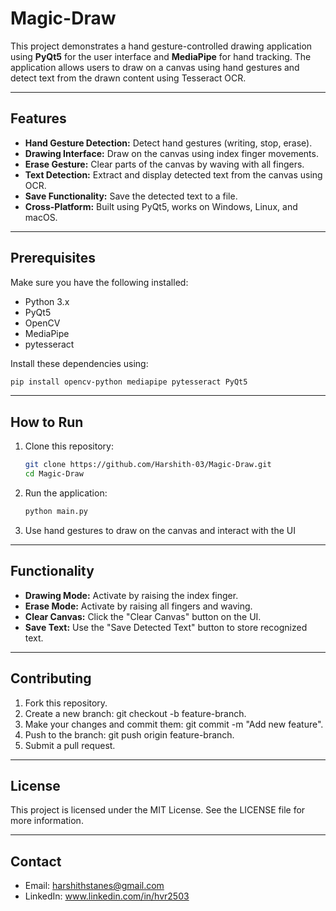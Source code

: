 # Magic-Draw

This project demonstrates a hand gesture-controlled drawing application using **PyQt5** for the user interface and **MediaPipe** for hand tracking. The application allows users to draw on a canvas using hand gestures and detect text from the drawn content using Tesseract OCR.

---

## Features

- **Hand Gesture Detection:** Detect hand gestures (writing, stop, erase).
- **Drawing Interface:** Draw on the canvas using index finger movements.
- **Erase Gesture:** Clear parts of the canvas by waving with all fingers.
- **Text Detection:** Extract and display detected text from the canvas using OCR.
- **Save Functionality:** Save the detected text to a file.
- **Cross-Platform:** Built using PyQt5, works on Windows, Linux, and macOS.

---

## Prerequisites

Make sure you have the following installed:

- Python 3.x
- PyQt5
- OpenCV
- MediaPipe
- pytesseract

Install these dependencies using:
```bash
pip install opencv-python mediapipe pytesseract PyQt5
```

---

## How to Run

1. Clone this repository:
   ```bash
   git clone https://github.com/Harshith-03/Magic-Draw.git
   cd Magic-Draw
   ```

2. Run the application:
   ```bash
   python main.py

3. Use hand gestures to draw on the canvas and interact with the UI

---

## Functionality

- **Drawing Mode:** Activate by raising the index finger.
- **Erase Mode:** Activate by raising all fingers and waving.
- **Clear Canvas:** Click the "Clear Canvas" button on the UI.
- **Save Text:** Use the "Save Detected Text" button to store recognized text.

---

## Contributing

1. Fork this repository.
2. Create a new branch: git checkout -b feature-branch.
3. Make your changes and commit them: git commit -m "Add new feature".
4. Push to the branch: git push origin feature-branch.
5. Submit a pull request.

---

## License

This project is licensed under the MIT License. See the LICENSE file for more information.

---

## Contact

- Email: harshithstanes@gmail.com
- LinkedIn: www.linkedin.com/in/hvr2503




